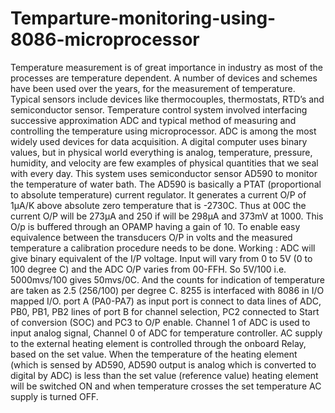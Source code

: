 # Temparture-monitoring-using-8086-microprocessor
Temperature measurement is of great importance in industry as most of the processes are temperature dependent. A number of devices and schemes have been used over the years, for the measurement of temperature. Typical sensors include devices like thermocouples, thermostats, RTD’s and semiconductor sensor. 
Temperature control system involved interfacing successive approximation ADC and typical method of measuring and controlling the temperature using microprocessor. ADC is among the most widely used devices for data acquisition. A digital computer uses binary values, but in physical world everything is analog, temperature, pressure, humidity, and velocity are few examples of physical quantities that we seal with every day.
This system uses semiconductor sensor AD590 to monitor the temperature of water bath. The AD590 is basically a PTAT (proportional to absolute temperature) current regulator. It generates a current O/P of 1µA/K above absolute zero temperature that is -2730C. Thus at 00C the current O/P will be 273µA and 250 if will be 298µA and 373mV at 1000. This O/p is buffered through an OPAMP having a gain of 10. To enable easy equivalence between the transducers O/P in volts and the measured temperature a calibration procedure needs to be done.
Working :
ADC will give binary equivalent of the I/P voltage. Input will vary from 0 to 5V (0 to 100 degree C) and the ADC O/P varies from 00-FFH. So 5V/100 i.e. 5000mvs/100 gives 50mvs/0C. And the counts for indication of temperature are taken as 2.5 (256/100) per degree C.
8255 is interfaced with 8086 in I/O mapped I/O. port A (PA0-PA7) as input port is connect to data lines of ADC, PB0, PB1, PB2 lines of port B for channel selection, PC2 connected to Start of conversion (SOC) and PC3 to O/P enable. Channel 1 of ADC is used to input analog signal, Channel 0 of ADC for temperature controller. 
AC supply to the external heating element is controlled through the onboard Relay, based on the set value. When the temperature of the heating element (which is sensed by AD590, AD590 output is analog which is converted to digital by ADC) is less than the set value (reference value) heating element will be switched ON and when temperature crosses the set temperature AC supply is turned OFF.
